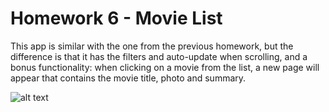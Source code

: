 Homework 6 - Movie List
=======================

This app is similar with the one from the previous homework, but the difference is that
it has the filters and auto-update when scrolling, and a bonus functionality: when 
clicking on a movie from the list, a new page will appear that contains the movie 
title, photo and summary.

![alt text](tema6.gif "Movie list")